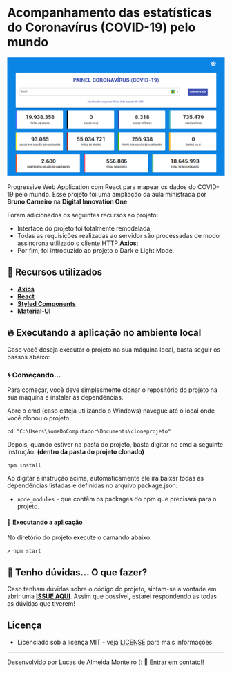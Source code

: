 # Acompanhamento das estatísticas do Coronavírus (COVID-19) pelo mundo

![Preview](https://github.com/lucasdealmeidadev/mapeamento-covid19-reactjs/blob/main/01.png?raw=true)

Progressive Web Application com React para mapear os dados do COVID-19 pelo mundo. Esse projeto foi uma ampliação da aula ministrada por **Bruno Carneiro** na **Digital Innovation One**.

Foram adicionados os seguintes recursos ao projeto:

- Interface do projeto foi totalmente remodelada;
- Todas as requisições realizadas ao servidor são processadas de modo assincrona utilizado o cliente HTTP **Axios**;
- Por fim, foi introduzido ao projeto o Dark e Light Mode.

## 🚀 Recursos utilizados

* **[Axios](https://axios-http.com/docs/intro)**
* **[React](https://pt-br.reactjs.org/)**
* **[Styled Components](https://styled-components.com/)**
* **[Material-UI ](http://expressjs.com/pt-br/)**

## 🔥 Executando a aplicação no ambiente local

Caso você deseja executar o projeto na sua máquina local, basta seguir os passos abaixo:

### 🌀 Começando... 

Para começar, você deve simplesmente clonar o repositório do projeto na sua máquina e instalar as dependências.

Abre o cmd (caso esteja utilizando o Windows) navegue até o local onde você clonou o projeto

```
cd "C:\Users\NomeDoComputador\Documents\cloneprojeto"
```

Depois, quando estiver na pasta do projeto, basta digitar no cmd a seguinte instrução: **(dentro da pasta do projeto clonado)**

```
npm install
```

Ao digitar a instrução acima, automaticamente ele irá baixar todas as dependências listadas e definidas no arquivo package.json:

* `node_modules` - que contêm os packages do npm que precisará para o projeto.

#### 💨 Executando a aplicação 

No diretório do projeto execute o camando abaixo:

```
> npm start
```

## 🚩 Tenho dúvidas... O que fazer? 

Caso tenham dúvidas sobre o código do projeto, sintam-se a vontade em abrir uma **[ISSUE AQUI](https://github.com/lucasdealmeidadev/mapeamento-covid19-reactjs/issues)**. Assim que possível, estarei respondendo as todas as dúvidas que tiverem!

## Licença

* Licenciado sob a licença MIT - veja [LICENSE](https://github.com/lucasdealmeidadev/mapeamento-covid19-reactjs/blob/main/LICENSE) para mais informações.

----------

Desenvolvido por Lucas de Almeida Monteiro (:  👋  [ Entrar em contato!!](https://www.linkedin.com/in/lucas-almeida-145a4513a)